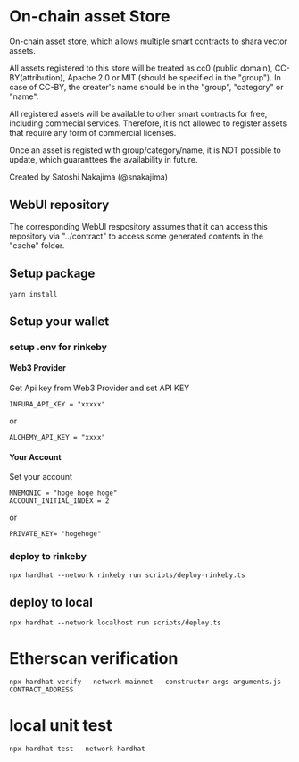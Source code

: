 # On-chain asset Store

On-chain asset store, which allows multiple smart contracts to shara vector assets.

All assets registered to this store will be treated as cc0 (public domain),
CC-BY(attribution), Apache 2.0 or MIT (should be specified in the "group").
In case of CC-BY, the creater's name should be in the "group", "category" or "name".

All registered assets will be available to other smart contracts for free, including
commecial services. Therefore, it is not allowed to register assets that require
any form of commercial licenses.

Once an asset is registed with group/category/name, it is NOT possible to update,
which guaranttees the availability in future.

Created by Satoshi Nakajima (@snakajima)

## WebUI repository

The corresponding WebUI respository assumes that it can access this repository via "../contract" to access some generated contents in the "cache" folder.

## Setup package

```
yarn install
```

## Setup your wallet

### setup .env for rinkeby

#### Web3 Provider

Get Api key from Web3 Provider and set API KEY

```
INFURA_API_KEY = "xxxxx"
```

or

```
ALCHEMY_API_KEY = "xxxx"
```

#### Your Account

Set your account

```
MNEMONIC = "hoge hoge hoge"
ACCOUNT_INITIAL_INDEX = 2
```

or

```
PRIVATE_KEY= "hogehoge"
```

### deploy to rinkeby

```
npx hardhat --network rinkeby run scripts/deploy-rinkeby.ts
```

## deploy to local

```
npx hardhat --network localhost run scripts/deploy.ts
```

# Etherscan verification

```
npx hardhat verify --network mainnet --constructor-args arguments.js CONTRACT_ADDRESS
```

# local unit test

```
npx hardhat test --network hardhat
```
